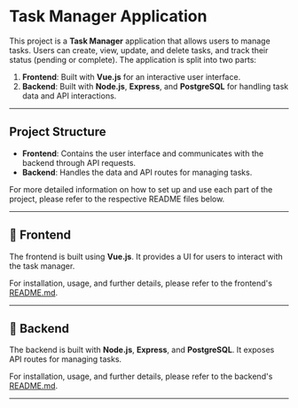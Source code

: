 # Task Manager Application

This project is a **Task Manager** application that allows users to manage tasks. Users can create, view, update, and delete tasks, and track their status (pending or complete). The application is split into two parts:

1. **Frontend**: Built with **Vue.js** for an interactive user interface.
2. **Backend**: Built with **Node.js**, **Express**, and **PostgreSQL** for handling task data and API interactions.

---

## Project Structure

- **Frontend**: Contains the user interface and communicates with the backend through API requests.
- **Backend**: Handles the data and API routes for managing tasks.

For more detailed information on how to set up and use each part of the project, please refer to the respective README files below.

---

## 📂 Frontend

The frontend is built using **Vue.js**. It provides a UI for users to interact with the task manager.

For installation, usage, and further details, please refer to the frontend's [README.md](front/task-list-app/README.md).

---

## 📂 Backend

The backend is built with **Node.js**, **Express**, and **PostgreSQL**. It exposes API routes for managing tasks.

For installation, usage, and further details, please refer to the backend's [README.md](back/README.md).

---


